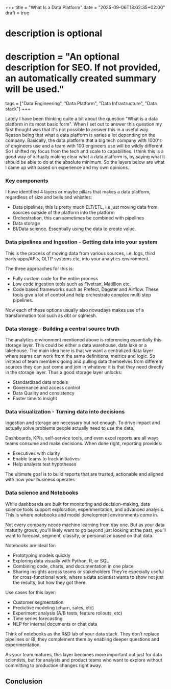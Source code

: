 +++
title = "What Is a Data Platform"
date = "2025-09-06T13:02:35+02:00"
draft = true

#
# description is optional
#
# description = "An optional description for SEO. If not provided, an automatically created summary will be used."

tags = ["Data Engineering", "Data Platform", "Data Infrastructure", "Data stack"]
+++

Lately I have been thinking quite a bit about the question "What is a data
platform in its most basic form". When I set out to answer this question my
first thought was that it's not possible to answer this in a useful way. Reason
being that what a data platform is varies a lot depending on the company.
Basically, the data platform that a big tech company with 1000's of engineers use
and a team with 100 engineers use will be wildly different. So I shifted my focus
from the tech and scale to capabilities. I think this is a good way of actually
making clear what a data platform is, by saying what it should be able to do at
the absolute minimum. So the layers below are what I came up with based on
experience and my own opinions.

### Key components
I have identified 4 layers or maybe pillars that makes a data platform,
regardless of size and bells and whistles:

- Data pipelines, this is pretty much ELT/ETL, i.e just moving data from sources
  outside of the platform into the platform
- Orchestration, this can sometimes be combined with pipelines
- Data storage
- BI/Data science. Essentially using the data to create value.

### Data pipelines and Ingestion - Getting data into your system
This is the process of moving data from various sources, i.e. logs, third party
apps/APIs, OLTP systems etc, into your analytics environment.

The three approaches for this is:
- Fully custom code for the entire process
- Low code ingestion tools such as Fivetran, Matillion etc.
- Code based frameworks such as Prefect, Dagster and Airflow. These tools give
a lot of control and help orchestrate complex multi step pipelines.

Now each of these options usually also nowadays makes use of a transformation
tool such as dbt or sqlmesh.

### Data storage - Building a central source truth
The analytics environment mentioned above is referencing essentially this
storage layer. This could be either a data warehouse, data lake or a lakehouse.
The main idea here is that we want a centralized data layer where teams can work
from the same definitions, metrics and logic. So instead of team members going
and pulling data themselves from different sources they can just come and join
in whatever it is that they need directly in the storage layer. Thus a good
storage layer unlocks:
- Standardized data models
- Governance and access control
- Data Quality and consistency
- Faster time to insight

### Data visualization - Turning data into decisions
Ingestion and storage are necessary but not enough. To drive impact and actually
solve problems people actually need to use the data.

Dashboards, KPIs, self-service tools, and even excel reports are all ways teams
consume and make decisions. When done right, reporting provides:
- Executives with clarity
- Enable teams to track initiatives
- Help analysts test hypotheses

The ultimate goal is to build reports that are trusted, actionable and aligned
with how your business operates

### Data science and Notebooks
While dashboards are built for monitoring and decision-making, data science tools support exploration, experimentation, and advanced analysis. This is where notebooks and model development environments come in.

Not every company needs machine learning from day one. But as your data maturity grows, you’ll likely want to go beyond just looking at the past, you’ll want to forecast, segment, classify, or personalize based on that data.

Notebooks are ideal for:
- Prototyping models quickly
- Exploring data visually with Python, R, or SQL
- Combining code, charts, and documentation in one place
- Sharing insights across teams or stakeholders
They’re especially useful for cross-functional work, where a data scientist wants to show not just the results, but how they got there.

Use cases for this layer:
- Customer segmentation
- Predictive modeling (churn, sales, etc)
- Experiment analysis (A/B tests, feature rollouts, etc)
- Time series forecasting
- NLP for internal documents or chat data

Think of notebooks as the R&D lab of your data stack. They don’t replace pipelines or BI, they complement them by enabling deeper questions and experimentation.

As your team matures, this layer becomes more important not just for data scientists, but for analysts and product teams who want to explore without committing to production changes right away.

## Conclusion

